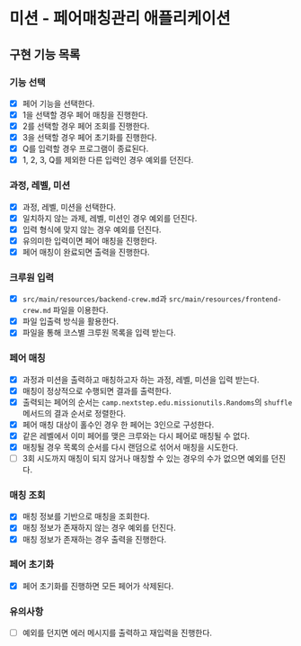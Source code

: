 # 미션 - 페어매칭관리 애플리케이션

## 구현 기능 목록

### 기능 선택
 * [x] 페어 기능을 선택한다.
 * [x] 1을 선택할 경우 페어 매칭을 진행한다.
 * [x] 2를 선택할 경우 페어 조회를 진행한다.
 * [x] 3을 선택할 경우 페어 초기화를 진행한다.
 * [x] Q를 입력할 경우 프로그램이 종료된다.
 * [x] 1, 2, 3, Q를 제외한 다른 입력인 경우 예외를 던진다.

### 과정, 레벨, 미션
 * [x] 과정, 레벨, 미션을 선택한다.
 * [x] 일치하지 않는 과제, 레벨, 미션인 경우 예외를 던진다.
 * [x] 입력 형식에 맞지 않는 경우 예외를 던진다.
 * [x] 유의미한 입력이면 페어 매칭을 진행한다.
 * [x] 페어 매칭이 완료되면 출력을 진행한다.

### 크루원 입력
 * [x] `src/main/resources/backend-crew.md`과 `src/main/resources/frontend-crew.md` 파일을 이용한다.
 * [x] 파일 입출력 방식을 활용한다.
 * [x] 파일을 통해 코스별 크루원 목록을 입력 받는다.

### 페어 매칭
 * [x] 과정과 미션을 출력하고 매칭하고자 하는 과정, 레벨, 미션을 입력 받는다.
 * [x] 매칭이 정상적으로 수행되면 결과를 출력한다.
 * [x] 출력되는 페어의 순서는 `camp.nextstep.edu.missionutils.Randoms`의 `shuffle` 메서드의 결과 순서로 정렬한다.
 * [x] 페어 매칭 대상이 홀수인 경우 한 페어는 3인으로 구성한다.
 * [x] 같은 레벨에서 이미 페어를 맺은 크루와는 다시 페어로 매칭될 수 없다.
 * [x] 매칭될 경우 목록의 순서를 다시 랜덤으로 섞어서 매칭을 시도한다. 
 * [ ] 3회 시도까지 매칭이 되지 않거나 매칭할 수 있는 경우의 수가 없으면 예외를 던진다.

### 매칭 조회
 * [x] 매칭 정보를 기반으로 매칭을 조회한다.
 * [x] 매칭 정보가 존재하지 않는 경우 예외를 던진다.
 * [x] 매칭 정보가 존재하는 경우 출력을 진행한다.

### 페어 초기화
 * [x] 페어 초기화를 진행하면 모든 페어가 삭제된다.

### 유의사항
 * [ ] 예외를 던지면 에러 메시지를 출력하고 재입력을 진행한다.